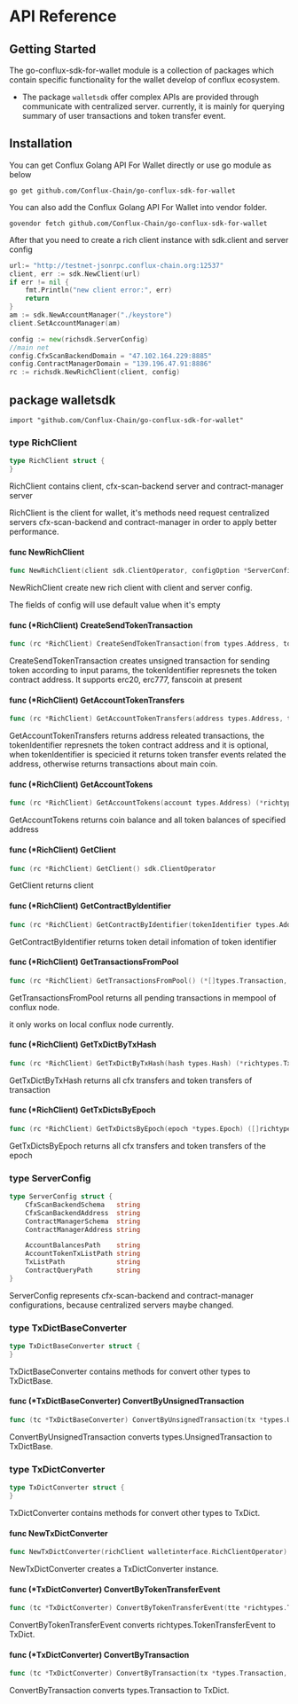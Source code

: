 # API Reference
## Getting Started
The go-conflux-sdk-for-wallet module is a collection of packages which contain specific functionality for the wallet develop of conflux ecosystem.

- The package `walletsdk` offer complex APIs are provided through communicate with centralized server. currently, it is mainly for querying summary of user transactions and token transfer event.

## Installation
You can get Conflux Golang API For Wallet directly or use go module as below
```
go get github.com/Conflux-Chain/go-conflux-sdk-for-wallet
```
You can also add the Conflux Golang API For Wallet into vendor folder.
```
govendor fetch github.com/Conflux-Chain/go-conflux-sdk-for-wallet
```

After that you need to create a rich client instance with sdk.client and server config
```go
url:= "http://testnet-jsonrpc.conflux-chain.org:12537"
client, err := sdk.NewClient(url)
if err != nil {
	fmt.Println("new client error:", err)
	return
}
am := sdk.NewAccountManager("./keystore")
client.SetAccountManager(am)

config := new(richsdk.ServerConfig)
//main net
config.CfxScanBackendDomain = "47.102.164.229:8885"
config.ContractManagerDomain = "139.196.47.91:8886"
rc := richsdk.NewRichClient(client, config)
```
## package walletsdk
```
import "github.com/Conflux-Chain/go-conflux-sdk-for-wallet"
```


### type RichClient

```go
type RichClient struct {
}
```

RichClient contains client, cfx-scan-backend server and contract-manager server

RichClient is the client for wallet, it's methods need request centralized
servers cfx-scan-backend and contract-manager in order to apply better
performance.

#### func  NewRichClient

```go
func NewRichClient(client sdk.ClientOperator, configOption *ServerConfig) *RichClient
```
NewRichClient create new rich client with client and server config.

The fields of config will use default value when it's empty

#### func (*RichClient) CreateSendTokenTransaction

```go
func (rc *RichClient) CreateSendTokenTransaction(from types.Address, to types.Address, amount *hexutil.Big, tokenIdentifier *types.Address) (*types.UnsignedTransaction, error)
```
CreateSendTokenTransaction creates unsigned transaction for sending token
according to input params, the tokenIdentifier represnets the token contract
address. It supports erc20, erc777, fanscoin at present

#### func (*RichClient) GetAccountTokenTransfers

```go
func (rc *RichClient) GetAccountTokenTransfers(address types.Address, tokenIdentifier *types.Address, pageNumber, pageSize uint) (*richtypes.TokenTransferEventList, error)
```
GetAccountTokenTransfers returns address releated transactions, the
tokenIdentifier represnets the token contract address and it is optional, when
tokenIdentifier is specicied it returns token transfer events related the
address, otherwise returns transactions about main coin.

#### func (*RichClient) GetAccountTokens

```go
func (rc *RichClient) GetAccountTokens(account types.Address) (*richtypes.TokenWithBlanceList, error)
```
GetAccountTokens returns coin balance and all token balances of specified
address

#### func (*RichClient) GetClient

```go
func (rc *RichClient) GetClient() sdk.ClientOperator
```
GetClient returns client

#### func (*RichClient) GetContractByIdentifier

```go
func (rc *RichClient) GetContractByIdentifier(tokenIdentifier types.Address) (*richtypes.Contract, error)
```
GetContractByIdentifier returns token detail infomation of token identifier

#### func (*RichClient) GetTransactionsFromPool

```go
func (rc *RichClient) GetTransactionsFromPool() (*[]types.Transaction, error)
```
GetTransactionsFromPool returns all pending transactions in mempool of conflux
node.

it only works on local conflux node currently.

#### func (*RichClient) GetTxDictByTxHash

```go
func (rc *RichClient) GetTxDictByTxHash(hash types.Hash) (*richtypes.TxDict, error)
```
GetTxDictByTxHash returns all cfx transfers and token transfers of transaction

#### func (*RichClient) GetTxDictsByEpoch

```go
func (rc *RichClient) GetTxDictsByEpoch(epoch *types.Epoch) ([]richtypes.TxDict, error)
```
GetTxDictsByEpoch returns all cfx transfers and token transfers of the epoch

### type ServerConfig

```go
type ServerConfig struct {
	CfxScanBackendSchema   string
	CfxScanBackendAddress  string
	ContractManagerSchema  string
	ContractManagerAddress string

	AccountBalancesPath    string
	AccountTokenTxListPath string
	TxListPath             string
	ContractQueryPath      string
}
```

ServerConfig represents cfx-scan-backend and contract-manager configurations,
because centralized servers maybe changed.

### type TxDictBaseConverter

```go
type TxDictBaseConverter struct {
}
```

TxDictBaseConverter contains methods for convert other types to TxDictBase.

#### func (*TxDictBaseConverter) ConvertByUnsignedTransaction

```go
func (tc *TxDictBaseConverter) ConvertByUnsignedTransaction(tx *types.UnsignedTransaction) *richtypes.TxDictBase
```
ConvertByUnsignedTransaction converts types.UnsignedTransaction to TxDictBase.

### type TxDictConverter

```go
type TxDictConverter struct {
}
```

TxDictConverter contains methods for convert other types to TxDict.

#### func  NewTxDictConverter

```go
func NewTxDictConverter(richClient walletinterface.RichClientOperator) (*TxDictConverter, error)
```
NewTxDictConverter creates a TxDictConverter instance.

#### func (*TxDictConverter) ConvertByTokenTransferEvent

```go
func (tc *TxDictConverter) ConvertByTokenTransferEvent(tte *richtypes.TokenTransferEvent) (*richtypes.TxDict, error)
```
ConvertByTokenTransferEvent converts richtypes.TokenTransferEvent to TxDict.

#### func (*TxDictConverter) ConvertByTransaction

```go
func (tc *TxDictConverter) ConvertByTransaction(tx *types.Transaction, revertRate *big.Float, blockTime *hexutil.Uint64) (*richtypes.TxDict, error)
```
ConvertByTransaction converts types.Transaction to TxDict.
